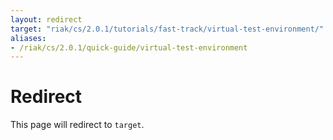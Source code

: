 ```yaml
---
layout: redirect
target: "riak/cs/2.0.1/tutorials/fast-track/virtual-test-environment/"
aliases:
- /riak/cs/2.0.1/quick-guide/virtual-test-environment
---
```


# Redirect

This page will redirect to `target`.
